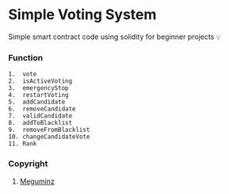 # Simple Voting System

Simple smart contract code using solidity for beginner projects 💡

### Function
```
1.  vote
2.  isActiveVoting
3.  emergencyStop
4.  restartVoting
5.  addCandidate
6.  removeCandidate
7.  validCandidate
8.  addToBlacklist
9.  removeFromBlacklist
10. changeCandidateVote
11. Rank
```
### Copyright
1. [Meguminz](https://www.instagram.com/paiscapital) 
